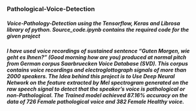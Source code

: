 ### Pathological-Voice-Detection
##### Voice-Pathology-Detection using the Tensorflow, Keras and Librosa library of python. Source_code.ipynb contains the required code for the given project  
##### I have used voice recordings of sustained sentence “Guten Morgen, wie geht es Ihnen?” (Good morning how are you) produced at normal pitch from German corpus Saarbruecken Voice Database (SVD). This corpus contains voice recordings and electroglottograph signals of more than 2000 speakers. The Idea behind this project is to Use Deep Neural Network on the feature extracted by Mel spectrogram generated on the raw speech signal to detect that the speaker’s voice is pathological or non-Pathological. The Trained model achieved 87.16% accuracy on the data of 726 Female pathological voice and 382 Female Healthy voice.
